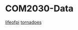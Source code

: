 # COM2030-Data
[lifeofpi](http://journey.lifeofpimovie.com/#!/)
[tornadoes](https://alekswis.wordpress.com/2014/01/22/tornadoes-in-the-us-mapped-with-cartodb/)
